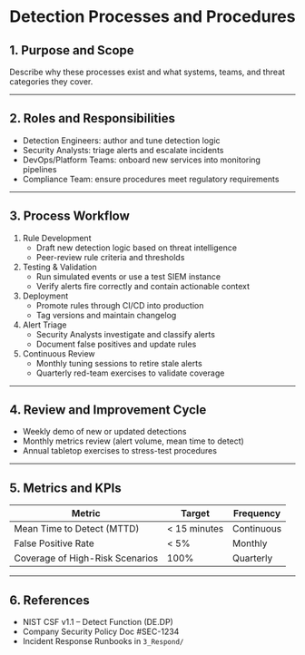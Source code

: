 # Detection Processes and Procedures

## 1. Purpose and Scope

Describe why these processes exist and what systems, teams, and threat categories they cover.

---

## 2. Roles and Responsibilities

- Detection Engineers: author and tune detection logic  
- Security Analysts: triage alerts and escalate incidents  
- DevOps/Platform Teams: onboard new services into monitoring pipelines  
- Compliance Team: ensure procedures meet regulatory requirements  

---

## 3. Process Workflow

1. Rule Development  
   - Draft new detection logic based on threat intelligence  
   - Peer-review rule criteria and thresholds  
2. Testing & Validation  
   - Run simulated events or use a test SIEM instance  
   - Verify alerts fire correctly and contain actionable context  
3. Deployment  
   - Promote rules through CI/CD into production  
   - Tag versions and maintain changelog  
4. Alert Triage  
   - Security Analysts investigate and classify alerts  
   - Document false positives and update rules  
5. Continuous Review  
   - Monthly tuning sessions to retire stale alerts  
   - Quarterly red-team exercises to validate coverage  

---

## 4. Review and Improvement Cycle

- Weekly demo of new or updated detections  
- Monthly metrics review (alert volume, mean time to detect)  
- Annual tabletop exercises to stress-test procedures  

---

## 5. Metrics and KPIs

| Metric                          | Target        | Frequency  |
|---------------------------------|---------------|------------|
| Mean Time to Detect (MTTD)      | < 15 minutes  | Continuous |
| False Positive Rate             | < 5%          | Monthly    |
| Coverage of High-Risk Scenarios | 100%          | Quarterly  |

---

## 6. References

- NIST CSF v1.1 – Detect Function (DE.DP)  
- Company Security Policy Doc #SEC-1234  
- Incident Response Runbooks in `3_Respond/`

